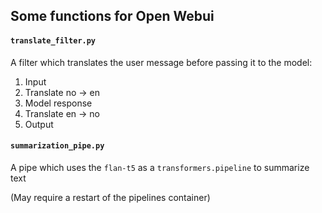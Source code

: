 ## Some functions for Open Webui

#### `translate_filter.py`

A filter which translates the user message before passing it to the model:
1. Input
2. Translate no -> en
3. Model response
4. Translate en -> no
5. Output

#### `summarization_pipe.py`

A pipe which uses the `flan-t5` as a `transformers.pipeline` to summarize text

(May require a restart of the pipelines container)

